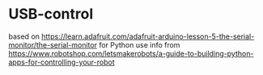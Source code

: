 # USB-control
based on https://learn.adafruit.com/adafruit-arduino-lesson-5-the-serial-monitor/the-serial-monitor
for Python use info from https://www.robotshop.com/letsmakerobots/a-guide-to-building-python-apps-for-controlling-your-robot
